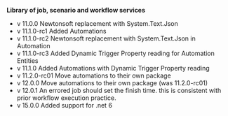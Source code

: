 ﻿**Library of job, scenario and workflow services**

- v 11.0.0 Newtonsoft replacement with System.Text.Json
- v 11.1.0-rc1 Added Automations
- v 11.1.0-rc2 Newtonsoft replacement with System.Text.Json in Automation
- v 11.1.0-rc3 Added Dynamic Trigger Property reading for Automation Entities
- v 11.1.0 Added Automations with Dynamic Trigger Property reading
- v 11.2.0-rc01 Move automations to their own package
- v 12.0.0 Move automations to their own package (was 11.2.0-rc01)
- v 12.0.1 An errored job should set the finish time. this is consistent with prior workflow execution practice.
- v 15.0.0 Added support for .net 6
